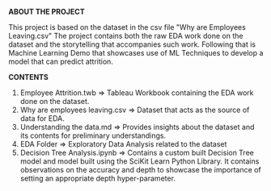 **ABOUT THE PROJECT**

This project is based on the dataset in the csv file "Why are Employees Leaving.csv"
The project contains both the raw EDA work done on the dataset and the storytelling that accompanies such work.
Following that is Machine Learning Demo that showcases use of ML Techniques to develop a model that can predict attrition.

**CONTENTS**
1. Employee Attrition.twb => Tableau Workbook containing the EDA work done on the dataset.
2. Why are  employees leaving.csv => Dataset that acts as the source of data for EDA.
3. Understanding the data.md => Provides insights about the dataset and its contents for preliminary understandings.
4. EDA Folder => Exploratory Data Analysis related to the dataset
5. Decision Tree Analysis.ipynb => Contains a custom built Decision Tree model and model built using the SciKit Learn Python Library. It contains observations on the accuracy and depth to showcase the importance of setting an appropriate depth hyper-parameter.
